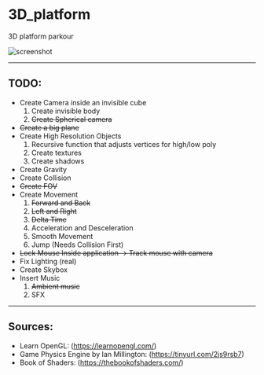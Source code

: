 # 3D_platform
3D platform parkour

![screenshot](https://github.com/DimYfantidis/3D_platform/assets/72493069/24ace5fa-2c46-450e-86be-5562a3a67ed2)

<hr>

## **TODO**:
* Create Camera inside an invisible cube
    1. Create invisible body
    2. ~~Create Spherical camera~~
* ~~Create a big plane~~
* Create High Resolution Objects
    1. Recursive function that adjusts vertices for high/low poly
    2. Create textures
    3. Create shadows
* Create Gravity
* Create Collision
* ~~Create FOV~~
* Create Movement  
    1. ~~Forward and Back~~
    2. ~~Left and Right~~
    3. ~~Delta Time~~
    4. Acceleration and Desceleration
    5. Smooth Movement
    6. Jump (Needs Collision First)
* ~~Lock Mouse Inside application -> Track mouse with camera~~
* Fix Lighting (real)
* Create Skybox
* Insert Music
    1. ~~Ambient music~~
    2. SFX

<hr>

## **Sources**:
* Learn OpenGL: (https://learnopengl.com/)
* Game Physics Engine by Ian Millington: (https://tinyurl.com/2js9rsb7)
* Book of Shaders: (https://thebookofshaders.com/)